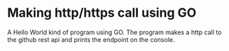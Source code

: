 # Making http/https call using GO
A Hello World kind of program using GO. The program makes a http call to the github rest api and prints the endpoint on the console.
